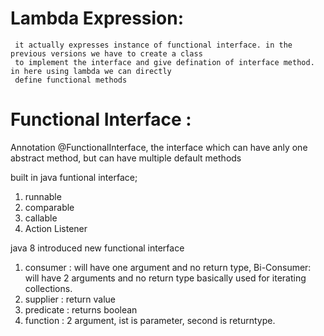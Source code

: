 # Lambda Expression:
     it actually expresses instance of functional interface. in the previous versions we have to create a class
     to implement the interface and give defination of interface method. in here using lambda we can directly 
     define functional methods

# Functional Interface :
   Annotation @FunctionalInterface, the interface which can have anly one abstract method, but can have multiple default methods
  
built in java funtional interface;
   1. runnable
   2. comparable
   3. callable
   4. Action Listener

java 8 introduced new functional interface
    
   1. consumer : will have one argument and no return type, Bi-Consumer: will have 2 arguments and no return type
                 basically used for iterating collections.
   2. supplier : return value
   3. predicate : returns boolean
   4. function : 2 argument, ist is parameter, second is returntype.
     